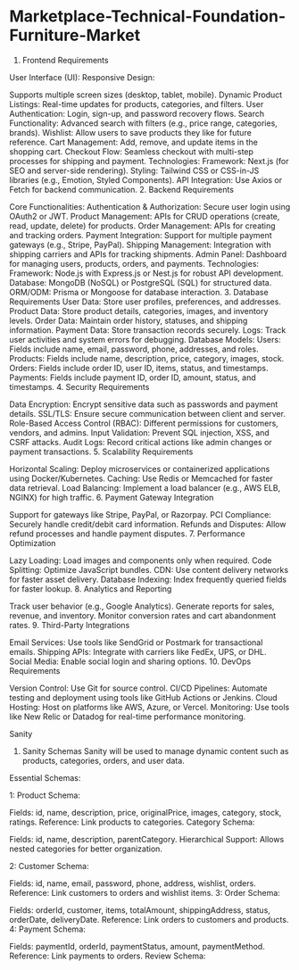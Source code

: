 # Marketplace-Technical-Foundation-Furniture-Market
1. Frontend Requirements
   
User Interface (UI):
Responsive Design:

Supports multiple screen sizes (desktop, tablet, mobile).
Dynamic Product Listings: Real-time updates for products, categories, and filters.
User Authentication: Login, sign-up, and password recovery flows.
Search Functionality: Advanced search with filters (e.g., price range, categories, brands).
Wishlist: Allow users to save products they like for future reference.
Cart Management: Add, remove, and update items in the shopping cart.
Checkout Flow: Seamless checkout with multi-step processes for shipping and payment.
Technologies:
Framework: Next.js (for SEO and server-side rendering).
Styling: Tailwind CSS or CSS-in-JS libraries (e.g., Emotion, Styled Components).
API Integration: Use Axios or Fetch for backend communication.
2. Backend Requirements

Core Functionalities:
Authentication & Authorization: Secure user login using OAuth2 or JWT.
Product Management: APIs for CRUD operations (create, read, update, delete) for products.
Order Management: APIs for creating and tracking orders.
Payment Integration: Support for multiple payment gateways (e.g., Stripe, PayPal).
Shipping Management: Integration with shipping carriers and APIs for tracking shipments.
Admin Panel: Dashboard for managing users, products, orders, and payments.
Technologies:
Framework: Node.js with Express.js or Nest.js for robust API development.
Database: MongoDB (NoSQL) or PostgreSQL (SQL) for structured data.
ORM/ODM: Prisma or Mongoose for database interaction.
3. Database Requirements
User Data: Store user profiles, preferences, and addresses.
Product Data: Store product details, categories, images, and inventory levels.
Order Data: Maintain order history, statuses, and shipping information.
Payment Data: Store transaction records securely.
Logs: Track user activities and system errors for debugging.
Database Models:
Users: Fields include name, email, password, phone, addresses, and roles.
Products: Fields include name, description, price, category, images, stock.
Orders: Fields include order ID, user ID, items, status, and timestamps.
Payments: Fields include payment ID, order ID, amount, status, and timestamps.
4. Security Requirements

Data Encryption: Encrypt sensitive data such as passwords and payment details.
SSL/TLS: Ensure secure communication between client and server.
Role-Based Access Control (RBAC): Different permissions for customers, vendors, and admins.
Input Validation: Prevent SQL injection, XSS, and CSRF attacks.
Audit Logs: Record critical actions like admin changes or payment transactions.
5. Scalability Requirements

Horizontal Scaling: Deploy microservices or containerized applications using Docker/Kubernetes.
Caching: Use Redis or Memcached for faster data retrieval.
Load Balancing: Implement a load balancer (e.g., AWS ELB, NGINX) for high traffic.
6. Payment Gateway Integration

Support for gateways like Stripe, PayPal, or Razorpay.
PCI Compliance: Securely handle credit/debit card information.
Refunds and Disputes: Allow refund processes and handle payment disputes.
7. Performance Optimization

Lazy Loading: Load images and components only when required.
Code Splitting: Optimize JavaScript bundles.
CDN: Use content delivery networks for faster asset delivery.
Database Indexing: Index frequently queried fields for faster lookup.
8. Analytics and Reporting

Track user behavior (e.g., Google Analytics).
Generate reports for sales, revenue, and inventory.
Monitor conversion rates and cart abandonment rates.
9. Third-Party Integrations

Email Services: Use tools like SendGrid or Postmark for transactional emails.
Shipping APIs: Integrate with carriers like FedEx, UPS, or DHL.
Social Media: Enable social login and sharing options.
10. DevOps Requirements

Version Control: Use Git for source control.
CI/CD Pipelines: Automate testing and deployment using tools like GitHub Actions or Jenkins.
Cloud Hosting: Host on platforms like AWS, Azure, or Vercel.
Monitoring: Use tools like New Relic or Datadog for real-time performance monitoring.


Sanity

1. Sanity Schemas
Sanity will be used to manage dynamic content such as products, categories, orders, and user data.

Essential Schemas:

1: Product Schema:

Fields: id, name, description, price, originalPrice, images, category, stock, ratings.
Reference: Link products to categories.
Category Schema:

Fields: id, name, description, parentCategory.
Hierarchical Support: Allows nested categories for better organization.

2: Customer Schema:

Fields: id, name, email, password, phone, address, wishlist, orders.
Reference: Link customers to orders and wishlist items.
3: Order Schema:

Fields: orderId, customer, items, totalAmount, shippingAddress, status, orderDate, deliveryDate.
Reference: Link orders to customers and products.
4: Payment Schema:

Fields: paymentId, orderId, paymentStatus, amount, paymentMethod.
Reference: Link payments to orders.
Review Schema:
